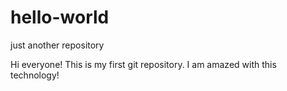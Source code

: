 # hello-world
just another repository

Hi everyone! This is my first git repository. I am amazed with this technology!

